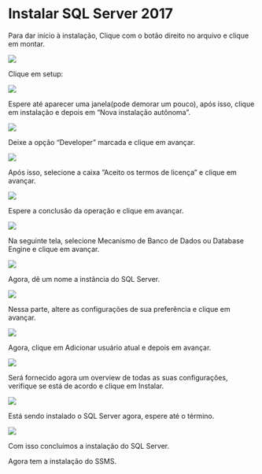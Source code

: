 # Instalar SQL Server 2017

Para dar início à instalação, Clique com o botão direito no arquivo e clique em montar.

![](../.gitbook/assets/instalar-1.PNG)

Clique em setup:

![](../.gitbook/assets/instalar-2.PNG)

Espere até aparecer uma janela(pode demorar um pouco), após isso, clique em instalação e depois em “Nova instalação autônoma”.

![](../.gitbook/assets/instalar-3.PNG)

Deixe a opção “Developer” marcada e clique em avançar.

![](../.gitbook/assets/instalar-4.PNG)

Após isso, selecione a caixa ”Aceito os termos de licença” e clique em avançar.

![](../.gitbook/assets/instalar-5.PNG)

Espere a conclusão da operação e clique em avançar.

![](../.gitbook/assets/instalar-9.PNG)

Na seguinte tela, selecione Mecanismo de Banco de Dados ou Database Engine e clique em avançar.

![](../.gitbook/assets/instalar-10.PNG)

Agora, dê um nome a instância do SQL Server.

![](../.gitbook/assets/instalar-11.PNG)

Nessa parte, altere as configurações de sua preferência e clique em avançar.

![](../.gitbook/assets/instalar-12.PNG)

Agora, clique em Adicionar usuário atual e depois em avançar.

![](../.gitbook/assets/instalar-13.PNG)

Será fornecido agora um overview de todas as suas configurações, verifique se está de acordo e clique em Instalar.

![](../.gitbook/assets/instalar-14.PNG)

Está sendo instalado o SQL Server agora, espere até o término.

![](../.gitbook/assets/instalar-15.PNG)

Com isso concluímos a instalação do SQL Server.

Agora tem a instalação do SSMS.
